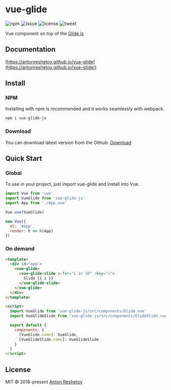 # vue-glide

![npm](https://img.shields.io/npm/v/vue-glide-js.svg)
![issue](https://img.shields.io/github/issues/antonreshetov/vue-glide.svg)
![license](https://img.shields.io/github/license/antonreshetov/vue-glide.svg)
![tweet](https://img.shields.io/twitter/url/https/github.com/antonreshetov/vue-glide.svg?style=social)

Vue component on top of the [Glide.js](https://github.com/glidejs/glide)

## Documentation

[https://antonreshetov.github.io/vue-glide](https://antonreshetov.github.io/vue-glide/)

## Install

### NPM

Installing with npm is recommended and it works seamlessly with webpack.

```bash
npm i vue-glide-js
```

### Download

You can download latest version from the Github: [Download](https://github.com/antonreshetov/vue-glide/archive/master.zip)

## Quick Start

### Global

To use in your project, just import vue-glide and install into Vue.

```js
import Vue from 'vue'
import VueGlide from 'vue-glide-js'
import App from './App.vue'

Vue.use(VueGlide)

new Vue({
  el: '#app',
  render: h => h(App)
})
```

### On demand

```html
<template>
  <div id="app">
    <vue-glide>
      <vue-glide-slide v-for="i in 10" :key="i">
        Slide {{ i }}
      </vue-glide-slide>
    </vue-glide>
  </div>
</template>

<script>
  import VueGlide from 'vue-glide-js/src/components/Glide.vue'
  import VueGlideSlide from 'vue-glide-js/src/components/GlideSlide.vue'

  export default {
    components: {
      [VueGlide.name]: VueGlide,
      [VueGlideSlide.name]: VueGlideSlide
    }
  }
</script>
```

## License

MIT © 2018-present [Anton Reshetov](http://antonreshetov.com)
